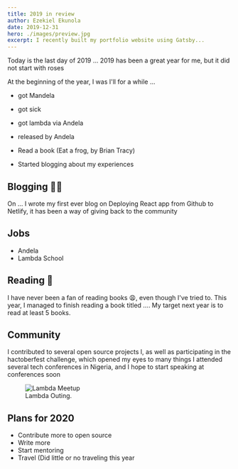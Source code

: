 ```yaml
---
title: 2019 in review
author: Ezekiel Ekunola
date: 2019-12-31
hero: ./images/preview.jpg
excerpt: I recently built my portfolio website using Gatsby...
---
```


Today is the last day of 2019 ...
2019 has been a great year for me, but it did not start with roses

At the beginning of the year, I was I'll for a while ...

- got Mandela
- got sick
- got lambda via Andela
- released by Andela

- Read a book (Eat a frog, by Brian Tracy)
- Started blogging about my experiences

## Blogging ✍🏾

On ... I wrote my first ever blog on Deploying React app from Github to Netlify, it has been a way of giving back to the community

## Jobs

- Andela
- Lambda School

## Reading 📖

I have never been a fan of reading books 😩, even though I've tried to. This year, I managed to finish reading a book titled .... My target next year is to read at least 5 books.

## Community

I contributed to several open source projects l, as well as participating in the hactoberfest challenge, which opened my eyes to many things
I attended several tech conferences in Nigeria, and I hope to start speaking at conferences soon

<figure>
  <img src="https://thepracticaldev.s3.amazonaws.com/i/kqr90fvz3kjjcvbz99nu.jpeg" alt="Lambda Meetup">
  <figcaption>Lambda Outing.</figcaption>
</figure>

## Plans for 2020

- Contribute more to open source
- Write more
- Start mentoring
- Travel (Did little or no traveling this year
